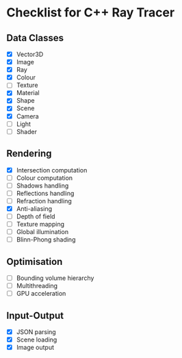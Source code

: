 # Checklist for C++ Ray Tracer

## Data Classes

- [x] Vector3D
- [x] Image
- [x] Ray
- [x] Colour
- [ ] Texture
- [x] Material
- [x] Shape
- [x] Scene
- [x] Camera
- [ ] Light
- [ ] Shader

## Rendering

- [x] Intersection computation
- [ ] Colour computation
- [ ] Shadows handling
- [ ] Reflections handling
- [ ] Refraction handling
- [x] Anti-aliasing
- [ ] Depth of field
- [ ] Texture mapping
- [ ] Global illumination
- [ ] Blinn-Phong shading

## Optimisation

- [ ] Bounding volume hierarchy
- [ ] Multithreading
- [ ] GPU acceleration

## Input-Output

- [x] JSON parsing
- [x] Scene loading
- [x] Image output
